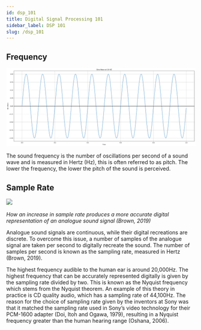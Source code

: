 ```yaml
---
id: dsp_101
title: Digital Signal Processing 101
sidebar_label: DSP 101
slug: /dsp_101
---
```


## Frequency

![Sine wave][wave]

The sound frequency is the number of oscillations per second of a sound wave and is measured in Hertz (Hz), this is often referred to as pitch. The lower the frequency, the lower the pitch of the sound is perceived.

[wave]: https://github.com/kingsleyzissou/nnssa/raw/main/img/10hz_sine.png "Simple sine wave"

## Sample Rate

![](https://www.izotope.com/en/learn/digital-audio-basics-sample-rate-and-bit-depth/_jcr_content/root/sectioncontainer_main/flexcontainer/flexcontainer_center/flexcontainer_center_top/image_1558274996.coreimg.82.1280.jpeg/1590799241393/reconstructing-the-original-signal.jpeg)

_How an increase in sample rate produces a more accurate digital representation of an analogue sound signal (Brown, 2019)_

Analogue sound signals are continuous, while their digital recreations are discrete. To overcome this issue, a number of samples of the analogue signal are taken per second to digitally recreate the sound. The number of samples per second is known as the sampling rate, measured in Hertz (Brown, 2019).

The highest frequency audible to the human ear is around 20,000Hz. The highest frequency that can be accurately represented digitally is given by the sampling rate divided by two. This is known as the Nyquist frequency which stems from the Nyquist theorem. An example of this theory in practice is CD quality audio, which has a sampling rate of 44,100Hz. The reason for the choice of sampling rate given by the inventors at Sony was that it matched the sampling rate used in Sony’s video technology for their PCM-1600 adapter (Doi, Itoh and Ogawa, 1979), resulting in a Nyquist frequency greater than the human hearing range (Oshana, 2006).
